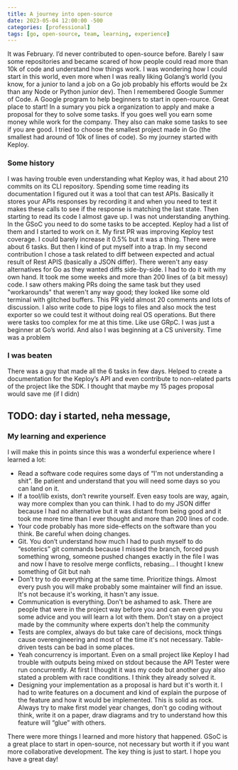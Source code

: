 ```yaml
---
title: A journey into open-source
date: 2023-05-04 12:00:00 -500
categories: [professional]
tags: [go, open-source, team, learning, experience]
---
```


It was February. I’d never contributed to open-source before. Barely I saw some repositories and became scared of how people could read more than 10k of code and understand how things work. I was wondering how I could start in this world, even more when I was really liking Golang’s world (you know, for a junior to land a job on a Go job probably his efforts would be 2x than any Node or Python junior dev).
Then I remembered Google Summer of Code. A Google program to help beginners to start in open-rource. Great place to start! In a sumary you pick a organization to apply and make a proposal for they to solve some tasks. If you goes well you earn some money while work for the company. They also can make some tasks to see if you are good. I tried to choose the smallest project made in Go (the smallest had around of 10k of lines of code). So my journey started with Keploy. 

### Some history
I was having trouble even understanding what Keploy was, it had about 210 commits on its CLI repository. Spending some time reading its documentation I figured out it was a tool that can test APIs. Basically it stores your APIs responses by recording it and when you need to test it makes these calls to see if the response is matching the last state. Then starting to read its code I almost gave up. I was not understanding anything. 
In the GSoC you need to do some tasks to be accepted. Keploy had a list of them and I started to work on it. My first PR was improving Keploy test coverage. I could barely increase it 0.5% but it was a thing. There were about 6 tasks. 
But then I kind of put myself into a trap. In my second contribution I chose a task related to diff between expected and actual result of Rest APIS (basically a JSON differ). There weren't any easy alternatives for Go as they wanted diffs side-by-side. I had to do it with my own hand.
It took me some weeks and more than 200 lines of (a bit messy) code. I saw others making PRs doing the same task but they used "workarounds" that weren't any way good; they looked like some old terminal with glitched buffers. This PR yield almost 20 comments and lots of discussion.
I also write code to pipe logs to files and also mock the test exporter so we could test it without doing real OS operations. But there were tasks too complex for me at this time. Like use GRpC. I was just a beginner at Go’s world. And also I was beginning at a CS university. Time was a problem

### I was beaten
There was a guy that made all the 6 tasks in few days. Helped to create a documentation for the Keploy’s API and even contribute to non-related parts of the project like the SDK. I thought that maybe my 15 pages proposal would save me (if I didn)
## TODO: day i started, neha message, 

### My learning and experience
I will make this in points since this was a wonderful experience where I learned a lot: 
- Read a software code requires some days of “I'm not understanding a shit”. Be patient and understand that you will need some days so you can land on it.
- If a tool/lib exists, don’t rewrite yourself. Even easy tools are way, again, way more complex than you can think. I had to do my JSON differ because I had no alternative but it was distant from being good and it took me more time than I ever thought and more than 200 lines of code.
- Your code probably has more side-effects on the software than you think. Be careful when doing changes.
- Git. You don’t understand how much I had to push myself to do “esoterics” git commands because I missed the branch, forced push something wrong, someone pushed changes exactly in the file I was and now I have to resolve merge conflicts, rebasing… I thought I knew something of Git but nah
- Don’t try to do everything at the same time. Prioritize things. Almost every push you will make probably some maintainer will find an issue. It's not because it's working, it hasn't any issue. 
- Communication is everything. Don't be ashamed to ask. There are people that were in the project way before you and can even give you some advice and you will learn a lot with them. Don’t stay on a project made by the community where experts don't help the community
- Tests are complex, always do but take care of decisions, mock things cause overengineering and most of the time it's not necessary. Table-driven tests can be bad in some places.
- Yeah concurrency is important. Even on a small project like Keploy I had trouble with outputs being mixed on stdout because the API Tester were run concurrently. At first I thought it was my code but another guy also stated a problem with race conditions. I think they already solved it.
- Designing your implementation as a proposal is hard but it's worth it. I had to write features on a document and kind of explain the purpose of the feature and how it would be implemented. This is solid as rock. Always try to make first model year changes, don't go coding without think, write it on a paper, draw diagrams and try to understand how this feature will “glue” with others.

There were more things I learned and more history that happened. GSoC is a great place to start in open-source, not necessary but worth it if you want more collaborative development. The key thing is just to start. I hope you have a great day!










